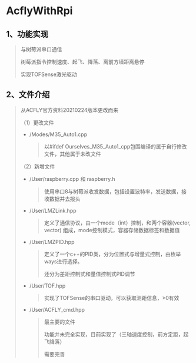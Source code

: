 # AcflyWithRpi

## 1、功能实现

> 与树莓派串口通信
>
> 树莓派指令控制速度、起飞、降落、离前方墙距离悬停
>
> 实现TOFSense激光驱动

## 2、文件介绍

> 从ACFLY官方资料20210224版本更改而来
>
> （1）更改文件
>
> - /Modes/M35_Auto1.cpp
>
>   > 以#ifdef Ourselves_M35_Auto1_cpp包围编译的属于自行修改文件，其他属于未改文件
>
> （2）新增文件
>
> - /User/raspberry.cpp 和 raspberry.h
>
>   > 使用串口8与树莓派收发数据，包括设置波特率，发送数据，接收数据并去报头
>
> - /User/LMZLink.hpp
>
>   > 定义了通信协议，由一个mode（int）控制，和两个容器(vector<string>, vector<double>) 组成，mode控制模式，容器存储数据标签和数据值
>
> - /User/LMZPID.hpp
>
>   > 定义了一个c++的PID类，分为位置式与增量式控制，由枚举ways进行选择。
>   >
>   > 还分为差距控制式和量值控制式PID调节
>
> - /User/TOF.hpp
>
>   > 实现了TOFSense的串口驱动，可以获取测距信息，>0有效
>
> - /User/ACFLY_cmd.hpp
>
>   > 最主要的文件
>   >
>   > 功能并未完全实现，目前实现了（三轴速度控制，前方定距，起飞降落）
>   >
>   > 需要完善